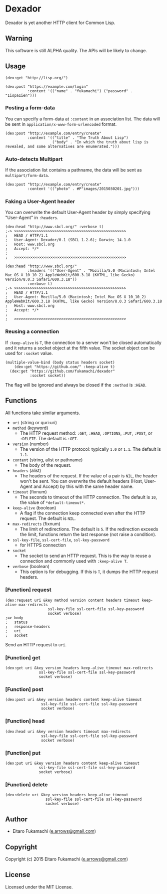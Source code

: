 # Dexador

Dexador is yet another HTTP client for Common Lisp.

## Warning

This software is still ALPHA quality. The APIs will be likely to change.

## Usage

```common-lisp
(dex:get "http://lisp.org/")

(dex:post "https://example.com/login"
          :content '(("name" . "fukamachi") ("password" . "1ispa1ien")))
```

### Posting a form-data

You can specify a form-data at `:content` in an association list. The data will be sent in `application/x-www-form-urlencoded` format.

```common-lisp
(dex:post "http://example.com/entry/create"
          :content '(("title" . "The Truth About Lisp")
                     ("body" . "In which the truth about lisp is revealed, and some alternatives are enumerated.")))
```

### Auto-detects Multipart

If the association list contains a pathname, the data will be sent as `multipart/form-data`.

```common-lisp
(dex:post "http://example.com/entry/create"
          :content '(("photo" . #P"images/2015030201.jpg")))
```

### Faking a User-Agent header

You can overwrite the default User-Agent header by simply specifying "User-Agent" in `:headers`.

```common-lisp
(dex:head "http://www.sbcl.org/" :verbose t)
;-> >>>>>>>>>>>>>>>>>>>>>>>>>>>>>>>>>>>>>>>>>>>>>>>>>>
;   HEAD / HTTP/1.1
;   User-Agent: Dexador/0.1 (SBCL 1.2.6); Darwin; 14.1.0
;   Host: www.sbcl.org
;   Accept: */*
;   
;   >>>>>>>>>>>>>>>>>>>>>>>>>>>>>>>>>>>>>>>>>>>>>>>>>>

(dex:head "http://www.sbcl.org/"
          :headers '(("User-Agent" . "Mozilla/5.0 (Macintosh; Intel Mac OS X 10_10_2) AppleWebKit/600.3.18 (KHTML, like Gecko) Version/8.0.3 Safari/600.3.18"))
          :verbose t)
;-> >>>>>>>>>>>>>>>>>>>>>>>>>>>>>>>>>>>>>>>>>>>>>>>>>>
;   HEAD / HTTP/1.1
;   User-Agent: Mozilla/5.0 (Macintosh; Intel Mac OS X 10_10_2) AppleWebKit/600.3.18 (KHTML, like Gecko) Version/8.0.3 Safari/600.3.18
;   Host: www.sbcl.org
;   Accept: */*
;   
;   >>>>>>>>>>>>>>>>>>>>>>>>>>>>>>>>>>>>>>>>>>>>>>>>>>
```

### Reusing a connection

If `:keep-alive` is `T`, the connection to a server won't be closed automatically and it returns a socket object at the fifth value. The socket object can be used for `:socket` value.

```common-lisp
(multiple-value-bind (body status headers socket)
    (dex:get "https://github.com/" :keep-alive t)
  (dex:get "https://github.com/fukamachi/dexador"
           :socket socket))
```

The flag will be ignored and always be closed if the `:method` is `:HEAD`.

## Functions

All functions take similar arguments.

- `uri` (string or quri:uri)
- `method` (keyword)
  - The HTTP request method: `:GET`, `:HEAD`, `:OPTIONS`, `:PUT`, `:POST`, or `:DELETE`. The default is `:GET`.
- `version` (number)
  - The version of the HTTP protocol: typically `1.0` or `1.1`. The default is `1.1`.
- `content` (string, alist or pathname)
  - The body of the request.
- `headers` (alist)
  - The headers of the request. If the value of a pair is `NIL`, the header won't be sent. You can overwrite the default headers (Host, User-Agent and Accept) by this with the same header name.
- `timeout` (fixnum)
  - The seconds to timeout of the HTTP connection. The default is `10`, the value of `*default-timeout*`.
- `keep-alive` (boolean)
  - A flag if the connection keep connected even after the HTTP request. The default is `NIL`.
- `max-redirects` (fixnum)
  - The limit of redirections. The default is `5`. If the redirection exceeds the limit, functions return the last response (not raise a condition).
- `ssl-key-file`, `ssl-cert-file`, `ssl-key-password`
  - for HTTPS connection
- `socket`
  - The socket to send an HTTP request. This is the way to reuse a connection and commonly used with `:keep-alive T`.
- `verbose` (boolean)
  - This option is for debugging. If this is `T`, it dumps the HTTP request headers.

### \[Function\] request

```common-lisp
(dex:request uri &key method version content headers timeout keep-alive max-redirects
                   ssl-key-file ssl-cert-file ssl-key-password
                   socket verbose)
;=> body
;   status
;   response-headers
;   uri
;   socket
```

Send an HTTP request to `uri`.

### \[Function\] get

```common-lisp
(dex:get uri &key version headers keep-alive timeout max-redirects
               ssl-key-file ssl-cert-file ssl-key-password
               socket verbose)
```

### \[Function\] post

```common-lisp
(dex:post uri &key version headers content keep-alive timeout
                ssl-key-file ssl-cert-file ssl-key-password
                socket verbose)
```

### \[Function\] head

```common-lisp
(dex:head uri &key version headers timeout max-redirects
                ssl-key-file ssl-cert-file ssl-key-password
                socket verbose)
```

### \[Function\] put

```common-lisp
(dex:put uri &key version headers content keep-alive timeout
               ssl-key-file ssl-cert-file ssl-key-password
               socket verbose)
```

### \[Function\] delete

```common-lisp
(dex:delete uri &key version headers keep-alive timeout
                  ssl-key-file ssl-cert-file ssl-key-password
                  socket verbose)
```

## Author

* Eitaro Fukamachi (e.arrows@gmail.com)

## Copyright

Copyright (c) 2015 Eitaro Fukamachi (e.arrows@gmail.com)

## License

Licensed under the MIT License.
